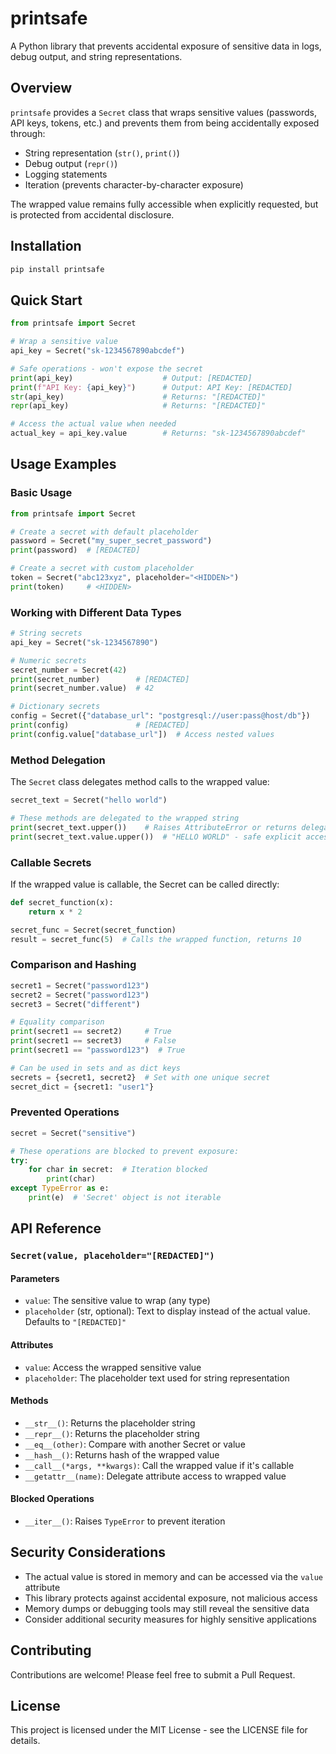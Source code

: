# printsafe

A Python library that prevents accidental exposure of sensitive data in logs, debug output, and string representations.

## Overview

`printsafe` provides a `Secret` class that wraps sensitive values (passwords, API keys, tokens, etc.) and prevents them from being accidentally exposed through:
- String representation (`str()`, `print()`)
- Debug output (`repr()`)
- Logging statements
- Iteration (prevents character-by-character exposure)

The wrapped value remains fully accessible when explicitly requested, but is protected from accidental disclosure.

## Installation

```bash
pip install printsafe
```

## Quick Start

```python
from printsafe import Secret

# Wrap a sensitive value
api_key = Secret("sk-1234567890abcdef")

# Safe operations - won't expose the secret
print(api_key)                    # Output: [REDACTED]
print(f"API Key: {api_key}")      # Output: API Key: [REDACTED]
str(api_key)                      # Returns: "[REDACTED]"
repr(api_key)                     # Returns: "[REDACTED]"

# Access the actual value when needed
actual_key = api_key.value        # Returns: "sk-1234567890abcdef"
```

## Usage Examples

### Basic Usage

```python
from printsafe import Secret

# Create a secret with default placeholder
password = Secret("my_super_secret_password")
print(password)  # [REDACTED]

# Create a secret with custom placeholder
token = Secret("abc123xyz", placeholder="<HIDDEN>")
print(token)     # <HIDDEN>
```

### Working with Different Data Types

```python
# String secrets
api_key = Secret("sk-1234567890")

# Numeric secrets
secret_number = Secret(42)
print(secret_number)        # [REDACTED]
print(secret_number.value)  # 42

# Dictionary secrets
config = Secret({"database_url": "postgresql://user:pass@host/db"})
print(config)               # [REDACTED]
print(config.value["database_url"])  # Access nested values
```

### Method Delegation

The `Secret` class delegates method calls to the wrapped value:

```python
secret_text = Secret("hello world")

# These methods are delegated to the wrapped string
print(secret_text.upper())    # Raises AttributeError or returns delegated result
print(secret_text.value.upper())  # "HELLO WORLD" - safe explicit access
```

### Callable Secrets

If the wrapped value is callable, the Secret can be called directly:

```python
def secret_function(x):
    return x * 2

secret_func = Secret(secret_function)
result = secret_func(5)  # Calls the wrapped function, returns 10
```

### Comparison and Hashing

```python
secret1 = Secret("password123")
secret2 = Secret("password123")
secret3 = Secret("different")

# Equality comparison
print(secret1 == secret2)     # True
print(secret1 == secret3)     # False
print(secret1 == "password123")  # True

# Can be used in sets and as dict keys
secrets = {secret1, secret2}  # Set with one unique secret
secret_dict = {secret1: "user1"}
```

### Prevented Operations

```python
secret = Secret("sensitive")

# These operations are blocked to prevent exposure:
try:
    for char in secret:  # Iteration blocked
        print(char)
except TypeError as e:
    print(e)  # 'Secret' object is not iterable
```

## API Reference

### `Secret(value, placeholder="[REDACTED]")`

#### Parameters
- `value`: The sensitive value to wrap (any type)
- `placeholder` (str, optional): Text to display instead of the actual value. Defaults to `"[REDACTED]"`

#### Attributes
- `value`: Access the wrapped sensitive value
- `placeholder`: The placeholder text used for string representation

#### Methods
- `__str__()`: Returns the placeholder string
- `__repr__()`: Returns the placeholder string
- `__eq__(other)`: Compare with another Secret or value
- `__hash__()`: Returns hash of the wrapped value
- `__call__(*args, **kwargs)`: Call the wrapped value if it's callable
- `__getattr__(name)`: Delegate attribute access to wrapped value

#### Blocked Operations
- `__iter__()`: Raises `TypeError` to prevent iteration

## Security Considerations

- The actual value is stored in memory and can be accessed via the `value` attribute
- This library protects against accidental exposure, not malicious access
- Memory dumps or debugging tools may still reveal the sensitive data
- Consider additional security measures for highly sensitive applications

## Contributing

Contributions are welcome! Please feel free to submit a Pull Request.

## License

This project is licensed under the MIT License - see the LICENSE file for details.
